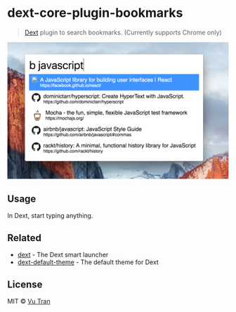 # dext-core-plugin-bookmarks

> [Dext](https://github.com/vutran/dext) plugin to search bookmarks. (Currently supports Chrome only)

![](screenshot.png?raw=true)

## Usage

In Dext, start typing anything.

## Related

- [dext](https://github.com/vutran/dext) - The Dext smart launcher
- [dext-default-theme](https://github.com/vutran/dext-default-theme) - The default theme for Dext

## License

MIT © [Vu Tran](https://github.com/vutran/)
